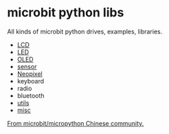 # microbit python libs

All kinds of microbit python drives, examples, libraries.

* [LCD](lcd)
* [LED](LED)
* [OLED](OLED)
* [sensor](sensor)
* [Neopixel](neopixel)
* keyboard
* radio
* bluetooth
* [utils](utils)
* [misc](misc)

[From microbit/micropython Chinese community.](http://www.micropython.org.cn)  

